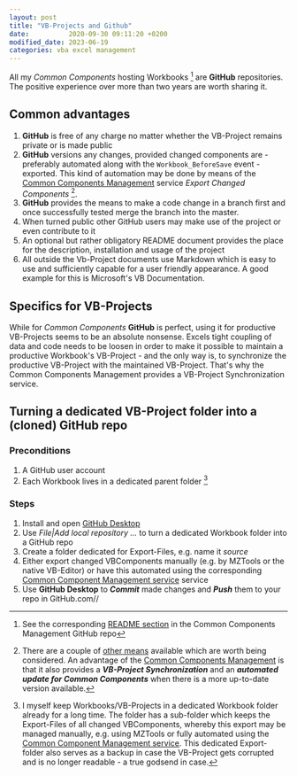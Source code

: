```yaml
---
layout: post
title: "VB-Projects and Github"
date:          2020-09-30 09:11:20 +0200
modified_date: 2023-06-19
categories: vba excel management
---
```

All my _Common Components_ hosting Workbooks [^1] are **GitHub** repositories. The positive experience over more than two years are worth sharing it.
<!--more-->

## Common advantages
1. **GitHub** is free of any charge no matter whether the VB-Project remains private or is made public
2. **GitHub** versions any changes, provided changed components are - preferably automated along with the `Workbook_BeforeSave` event - exported. This kind of automation may be done by means of the [Common Components Management][1] service _Export Changed Components_ [^2]. 
3. **GitHub** provides the means to make a code change in a branch first and once successfully tested merge the branch into the master.
4. When turned public other GitHub users may make use of the project or even contribute to it
5. An optional but rather obligatory README document provides the place for the description, installation and usage of the project
6. All outside the Vb-Project documents use Markdown which is easy to use and sufficiently capable for a user friendly appearance. A good example for this is Microsoft's VB Documentation.


## Specifics for VB-Projects
While for _Common Components_ **GitHub** is perfect, using it for productive VB-Projects seems to be an absolute nonsense. Excels tight coupling of data and code needs to be loosen in order to make it possible to maintain a productive Workbook's VB-Project - and the only way is, to synchronize the productive VB-Project with the maintained VB-Project. That's why the Common Components Management provides a VB-Project Synchronization service.

## Turning a dedicated VB-Project folder into a (cloned) GitHub repo
### Preconditions
1. A GitHub user account
2. Each Workbook lives in a dedicated parent folder [^3]

### Steps
1. Install and open [GitHub Desktop][3]
2. Use _File|Add local repository ..._ to turn a dedicated Workbook folder into a GitHub repo
3. Create a folder dedicated for Export-Files, e.g. name it _source_
4. Either export changed VBComponents manually (e.g. by MZTools or the native VB-Editor) or have this automated using the corresponding [Common Component Management service][1] service
5. Use **GitHub Desktop** to ***Commit*** made changes and ***Push*** them to your repo in GitHub.com/<your GitHub user id>/<your repo> 

[^1]: See the corresponding [README section][2] in the Common Components Management GitHub repo
[^2]: There are a couple of [other means][4] available which are worth being considered. An advantage of the [Common Components Management][1] is that it also provides a ***VB-Project Synchronization*** and an ***automated update for Common Components*** when there is a more up-to-date version available. 
[^3]: I myself keep Workbooks/VB-Projects in a dedicated Workbook folder already for a long time. The folder has a sub-folder which keeps the Export-Files of all changed VBComponents, whereby this export may be managed manually, e.g. using MZTools or fully automated using the [Common Component Management service][1]. This dedicated Export-folder also serves as a backup in case the VB-Project gets corrupted and is no longer readable - a true godsend in case. 

[1]:https://github.com/warbe-maker/VBA-Component-Management
[2]:https://github.com/warbe-maker/VBA-Component-Management/blob/master/README.md?#the-concept-of-hosted-common-components
[3]:https://docs.github.com/en/desktop/installing-and-configuring-github-desktop/installing-and-authenticating-to-github-desktop/installing-github-desktop
[4]:https://stackoverflow.com/questions/2996995/how-to-use-version-control-with-vba-code


